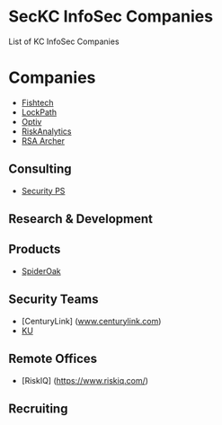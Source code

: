 # SecKC InfoSec Companies
List of KC InfoSec Companies

# Companies

* [Fishtech](https://fishtech.group/)
* [LockPath](https://www.lockpath.com/)
* [Optiv](https://www.optiv.com/)
* [RiskAnalytics](https://www.riskanalytics.com/)
* [RSA Archer](https://www.rsa.com/en-us/products/governance-risk-and-compliance)

## Consulting

* [Security PS](http://www.securityps.com/)

## Research & Development

## Products

* [SpiderOak](https://spideroak.com/)

## Security Teams

* [CenturyLink] (www.centurylink.com)
* [KU](https://technology.ku.edu/security)

## Remote Offices

* [RiskIQ] (https://www.riskiq.com/)

## Recruiting